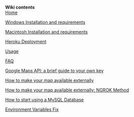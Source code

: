 **Wiki contents**<br/>
[Home](https://github.com/AHAAAAAAA/PokemonGo-Map/wiki)<br/>

[Windows Installation and requirements](https://github.com/AHAAAAAAA/PokemonGo-Map/wiki/Windows-Installation-and-requirements)<br/>

[Macintosh Installation and requirements](https://github.com/AHAAAAAAA/PokemonGo-Map/wiki/Macintosh-Installation-and-requirements)<br/>


[Heroku Deployment](https://github.com/AHAAAAAAA/PokemonGo-Map/wiki/Heroku-Deployment)<br/>

[Usage](https://github.com/AHAAAAAAA/PokemonGo-Map/wiki/Usage)<br/>

[FAQ](https://github.com/AHAAAAAAA/PokemonGo-Map/wiki/FAQ)<br/>

[Google Maps API: a brief guide to your own key](https://github.com/AHAAAAAAA/PokemonGo-Map/wiki/Google-Maps-API:-a-brief-guide-to-your-own-key)

[How to make your map available externally](https://github.com/AHAAAAAAA/PokemonGo-Map/wiki/How-to-make-your-map-available-externally)  

[How to make your map available externally: NGROK Method](https://github.com/AHAAAAAAA/PokemonGo-Map/wiki/How-to-make-your-map-available-externally:-NGROK-Method)  

[How to start using a MySQL Database](https://github.com/AHAAAAAAA/PokemonGo-Map/wiki/How-to-start-using-a-MySQL-Server)

[Environment Variables Fix](https://github.com/AHAAAAAAA/PokemonGo-Map/wiki/Environment-Variables-fix)